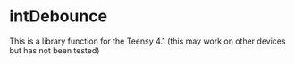 # intDebounce
This is a library function for the Teensy 4.1 (this may work on other devices but has not been tested)
